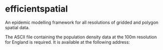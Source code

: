 # efficientspatial

An epidemic modelling framework for all resolutions of gridded and polygon spatial data.

The ASCII file containing the population density data at the 100m resolution for England is required.
It is available at the following address: 
